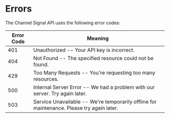 # Errors

The Channel Signal API uses the following error codes:

Error Code | Meaning
---------- | -------
401 | Unauthorized -- Your API key is incorrect.
404 | Not Found -- The specified resource could not be found.
429 | Too Many Requests -- You're requesting too many resources.
500 | Internal Server Error -- We had a problem with our server. Try again later.
503 | Service Unavailable -- We're temporarily offline for maintenance. Please try again later.
